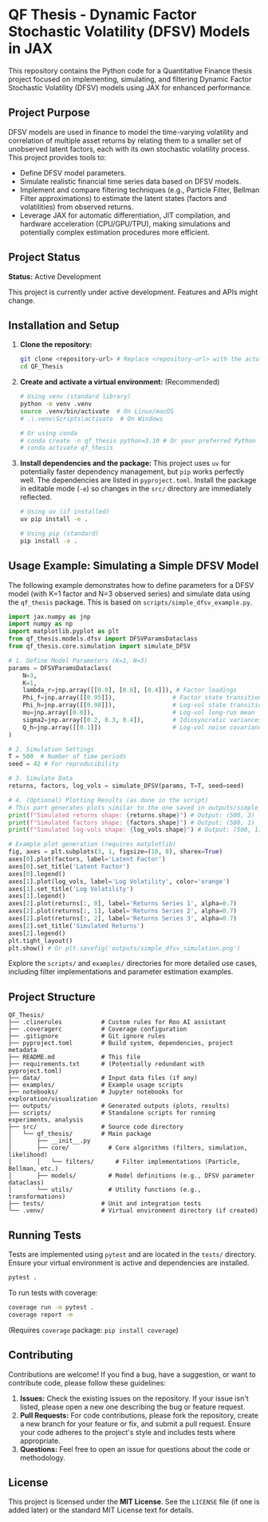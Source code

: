 # QF Thesis - Dynamic Factor Stochastic Volatility (DFSV) Models in JAX

This repository contains the Python code for a Quantitative Finance thesis project focused on implementing, simulating, and filtering Dynamic Factor Stochastic Volatility (DFSV) models using JAX for enhanced performance.

## Project Purpose

DFSV models are used in finance to model the time-varying volatility and correlation of multiple asset returns by relating them to a smaller set of unobserved latent factors, each with its own stochastic volatility process. This project provides tools to:

*   Define DFSV model parameters.
*   Simulate realistic financial time series data based on DFSV models.
*   Implement and compare filtering techniques (e.g., Particle Filter, Bellman Filter approximations) to estimate the latent states (factors and volatilities) from observed returns.
*   Leverage JAX for automatic differentiation, JIT compilation, and hardware acceleration (CPU/GPU/TPU), making simulations and potentially complex estimation procedures more efficient.

## Project Status

**Status:** Active Development

This project is currently under active development. Features and APIs might change.

## Installation and Setup

1.  **Clone the repository:**
    ```bash
    git clone <repository-url> # Replace <repository-url> with the actual URL
    cd QF_Thesis
    ```

2.  **Create and activate a virtual environment:** (Recommended)
    ```bash
    # Using venv (standard library)
    python -m venv .venv
    source .venv/bin/activate  # On Linux/macOS
    # .\.venv\Scripts\activate  # On Windows

    # Or using conda
    # conda create -n qf_thesis python=3.10 # Or your preferred Python version >= 3.10
    # conda activate qf_thesis
    ```

3.  **Install dependencies and the package:**
    This project uses `uv` for potentially faster dependency management, but `pip` works perfectly well. The dependencies are listed in `pyproject.toml`. Install the package in editable mode (`-e`) so changes in the `src/` directory are immediately reflected.
    ```bash
    # Using uv (if installed)
    uv pip install -e .

    # Using pip (standard)
    pip install -e .
    ```

## Usage Example: Simulating a Simple DFSV Model

The following example demonstrates how to define parameters for a DFSV model (with K=1 factor and N=3 observed series) and simulate data using the `qf_thesis` package. This is based on `scripts/simple_dfsv_example.py`.

```python
import jax.numpy as jnp
import numpy as np
import matplotlib.pyplot as plt
from qf_thesis.models.dfsv import DFSVParamsDataclass
from qf_thesis.core.simulation import simulate_DFSV

# 1. Define Model Parameters (K=1, N=3)
params = DFSVParamsDataclass(
    N=3,
    K=1,
    lambda_r=jnp.array([[0.8], [0.6], [0.4]]), # Factor loadings
    Phi_f=jnp.array([[0.95]]),                # Factor state transition
    Phi_h=jnp.array([[0.98]]),                # Log-vol state transition
    mu=jnp.array([0.0]),                      # Log-vol long-run mean
    sigma2=jnp.array([0.2, 0.3, 0.4]),        # Idiosyncratic variances
    Q_h=jnp.array([[0.1]])                    # Log-vol noise covariance
)

# 2. Simulation Settings
T = 500  # Number of time periods
seed = 42 # For reproducibility

# 3. Simulate Data
returns, factors, log_vols = simulate_DFSV(params, T=T, seed=seed)

# 4. (Optional) Plotting Results (as done in the script)
# This part generates plots similar to the one saved in outputs/simple_dfsv_example.png
print(f"Simulated returns shape: {returns.shape}") # Output: (500, 3)
print(f"Simulated factors shape: {factors.shape}") # Output: (500, 1)
print(f"Simulated log-vols shape: {log_vols.shape}") # Output: (500, 1)

# Example plot generation (requires matplotlib)
fig, axes = plt.subplots(3, 1, figsize=(10, 8), sharex=True)
axes[0].plot(factors, label='Latent Factor')
axes[0].set_title('Latent Factor')
axes[0].legend()
axes[1].plot(log_vols, label='Log Volatility', color='orange')
axes[1].set_title('Log Volatility')
axes[1].legend()
axes[2].plot(returns[:, 0], label='Returns Series 1', alpha=0.7)
axes[2].plot(returns[:, 1], label='Returns Series 2', alpha=0.7)
axes[2].plot(returns[:, 2], label='Returns Series 3', alpha=0.7)
axes[2].set_title('Simulated Returns')
axes[2].legend()
plt.tight_layout()
plt.show() # Or plt.savefig('outputs/simple_dfsv_simulation.png')

```

Explore the `scripts/` and `examples/` directories for more detailed use cases, including filter implementations and parameter estimation examples.

## Project Structure

```
QF_Thesis/
├── .clinerules           # Custom rules for Roo AI assistant
├── .coveragerc           # Coverage configuration
├── .gitignore            # Git ignore rules
├── pyproject.toml        # Build system, dependencies, project metadata
├── README.md             # This file
├── requirements.txt      # (Potentially redundant with pyproject.toml)
├── data/                 # Input data files (if any)
├── examples/             # Example usage scripts
├── notebooks/            # Jupyter notebooks for exploration/visualization
├── outputs/              # Generated outputs (plots, results)
├── scripts/              # Standalone scripts for running experiments, analysis
├── src/                  # Source code directory
│   └── qf_thesis/        # Main package
│       ├── __init__.py
│       ├── core/           # Core algorithms (filters, simulation, likelihood)
│       │   └── filters/      # Filter implementations (Particle, Bellman, etc.)
│       ├── models/         # Model definitions (e.g., DFSV parameter dataclass)
│       └── utils/          # Utility functions (e.g., transformations)
├── tests/                # Unit and integration tests
└── .venv/                # Virtual environment directory (if created)
```

## Running Tests

Tests are implemented using `pytest` and are located in the `tests/` directory. Ensure your virtual environment is active and dependencies are installed.

```bash
pytest .
```

To run tests with coverage:
```bash
coverage run -m pytest .
coverage report -m
```
(Requires `coverage` package: `pip install coverage`)

## Contributing

Contributions are welcome! If you find a bug, have a suggestion, or want to contribute code, please follow these guidelines:

1.  **Issues:** Check the existing issues on the repository. If your issue isn't listed, please open a new one describing the bug or feature request.
2.  **Pull Requests:** For code contributions, please fork the repository, create a new branch for your feature or fix, and submit a pull request. Ensure your code adheres to the project's style and includes tests where appropriate.
3.  **Questions:** Feel free to open an issue for questions about the code or methodology.

## License

This project is licensed under the **MIT License**. See the `LICENSE` file (if one is added later) or the standard MIT License text for details.